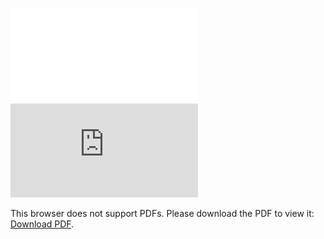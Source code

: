 ![Alt](Description&Guide.pdf)
<object data="https://github.com/nishanc/CSharp-LSB-Steganography/blob/master/Description%26Guide.pdf" type="application/pdf" width="700px" height="700px">
    <embed src="https://github.com/nishanc/CSharp-LSB-Steganography/blob/master/Description%26Guide.pdf">
        <p>This browser does not support PDFs. Please download the PDF to view it: <a href="https://github.com/nishanc/CSharp-LSB-Steganography/blob/master/Description%26Guide.pdf">Download PDF</a>.</p>
    </embed>
</object>